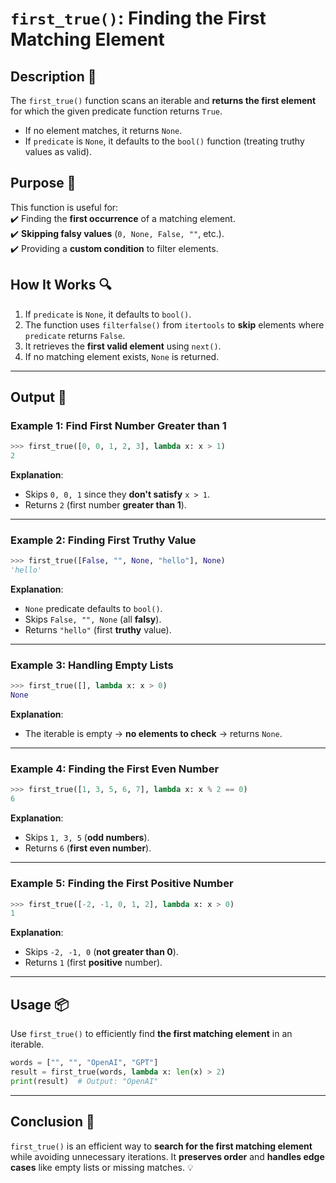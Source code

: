 # `first_true()`: Finding the First Matching Element

## Description 📝

The `first_true()` function scans an iterable and **returns the first element** for which the given predicate function returns `True`.

-   If no element matches, it returns `None`.
-   If `predicate` is `None`, it defaults to the `bool()` function (treating truthy values as valid).

## Purpose 🎯

This function is useful for:  
✔️ Finding the **first occurrence** of a matching element.  
✔️ **Skipping falsy values** (`0, None, False, ""`, etc.).  
✔️ Providing a **custom condition** to filter elements.

## How It Works 🔍

1. If `predicate` is `None`, it defaults to `bool()`.
2. The function uses `filterfalse()` from `itertools` to **skip** elements where `predicate` returns `False`.
3. It retrieves the **first valid element** using `next()`.
4. If no matching element exists, `None` is returned.

---

## Output 📜

### Example 1: Find First Number Greater than 1

```python
>>> first_true([0, 0, 1, 2, 3], lambda x: x > 1)
2
```

**Explanation**:

-   Skips `0, 0, 1` since they **don't satisfy** `x > 1`.
-   Returns `2` (first number **greater than 1**).

---

### Example 2: Finding First Truthy Value

```python
>>> first_true([False, "", None, "hello"], None)
'hello'
```

**Explanation**:

-   `None` predicate defaults to `bool()`.
-   Skips `False, "", None` (all **falsy**).
-   Returns `"hello"` (first **truthy** value).

---

### Example 3: Handling Empty Lists

```python
>>> first_true([], lambda x: x > 0)
None
```

**Explanation**:

-   The iterable is empty → **no elements to check** → returns `None`.

---

### Example 4: Finding the First Even Number

```python
>>> first_true([1, 3, 5, 6, 7], lambda x: x % 2 == 0)
6
```

**Explanation**:

-   Skips `1, 3, 5` (**odd numbers**).
-   Returns `6` (**first even number**).

---

### Example 5: Finding the First Positive Number

```python
>>> first_true([-2, -1, 0, 1, 2], lambda x: x > 0)
1
```

**Explanation**:

-   Skips `-2, -1, 0` (**not greater than 0**).
-   Returns `1` (first **positive** number).

---

## Usage 📦

Use `first_true()` to efficiently find **the first matching element** in an iterable.

```python
words = ["", "", "OpenAI", "GPT"]
result = first_true(words, lambda x: len(x) > 2)
print(result)  # Output: "OpenAI"
```

---

## Conclusion 🚀

`first_true()` is an efficient way to **search for the first matching element** while avoiding unnecessary iterations.
It **preserves order** and **handles edge cases** like empty lists or missing matches. 💡
